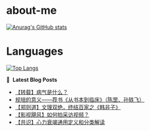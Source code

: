 # about-me
[![Anurag's GitHub stats](https://github-readme-stats.vercel.app/api?username=whitewatercn)](https://github.com/anuraghazra/github-readme-stats)

# Languages
[![Top Langs](https://github-readme-stats.vercel.app/api/top-langs/?username=whitewatercn)](https://github.com/anuraghazra/github-readme-stats)

📕 &nbsp;**Latest Blog Posts**
<!-- BLOG-POST-LIST:START -->
- [【转载】病气是什么？](https://forum.beginner.center/t/topic/776/1)
- [规培的意义——荐书《从书本到临床》（陈罡、孙轶飞）](https://forum.beginner.center/t/topic/774/1)
- [【郑则道】文理双绝，终结百家之《韩非子》](https://forum.beginner.center/t/topic/773/1)
- [【影视飓风】如何拍采访视频？](https://forum.beginner.center/t/topic/772/1)
- [【共识】心力衰竭通用定义和分类解读](https://forum.beginner.center/t/topic/769/1)
<!-- BLOG-POST-LIST:END -->
